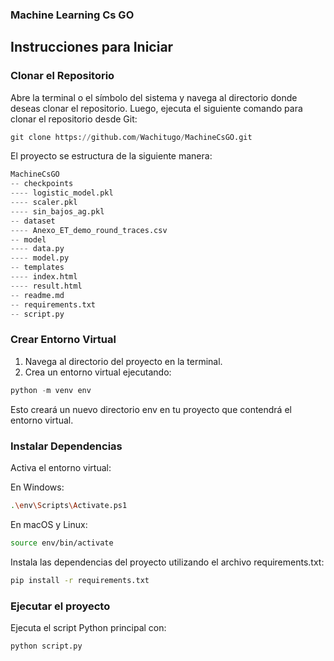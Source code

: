 ### Machine Learning Cs GO
## Instrucciones para Iniciar
### Clonar el Repositorio
Abre la terminal o el símbolo del sistema y navega al directorio donde deseas clonar el repositorio. Luego, ejecuta el siguiente comando para clonar el repositorio desde Git:
```python
git clone https://github.com/Wachitugo/MachineCsGO.git             
```
El proyecto se estructura de la siguiente manera:

```python
MachineCsGO
-- checkpoints
---- logistic_model.pkl
---- scaler.pkl
---- sin_bajos_ag.pkl
-- dataset
---- Anexo_ET_demo_round_traces.csv
-- model
---- data.py
---- model.py
-- templates
---- index.html
---- result.html
-- readme.md
-- requirements.txt
-- script.py
```
### Crear Entorno Virtual
1. Navega al directorio del proyecto en la terminal.
2. Crea un entorno virtual ejecutando:
```python
python -m venv env
```
Esto creará un nuevo directorio env en tu proyecto que contendrá el entorno virtual.

### Instalar Dependencias
Activa el entorno virtual:

En Windows:
```bash
.\env\Scripts\Activate.ps1
```
En macOS y Linux:

```bash
source env/bin/activate
```
Instala las dependencias del proyecto utilizando el archivo requirements.txt:
```bash
pip install -r requirements.txt
```
### Ejecutar el proyecto
Ejecuta el script Python principal con:

```bash
python script.py
```
